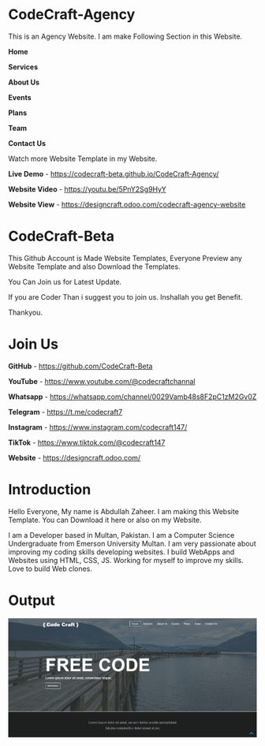 # CodeCraft-Agency
This is an Agency Website. I am make Following Section in this Website.

**Home**

**Services**

**About Us**

**Events**

**Plans**

**Team**

**Contact Us**

Watch more Website Template in my Website.

**Live Demo** - https://codecraft-beta.github.io/CodeCraft-Agency/

**Website Video** - https://youtu.be/5PnY2Sg9HyY

**Website View** - https://designcraft.odoo.com/codecraft-agency-website

# CodeCraft-Beta

This Github Account is Made Website Templates, Everyone Preview any Website Template and also Download the Templates.

You Can Join us for Latest Update. 

If you are Coder Than i suggest you to join us. Inshallah you get Benefit.

Thankyou.

# Join Us


**GitHub** - https://github.com/CodeCraft-Beta

**YouTube** - https://www.youtube.com/@codecraftchannal

**Whatsapp** - https://whatsapp.com/channel/0029Vamb48s8F2pC1zM2Gv0Z

**Telegram**  - https://t.me/codecraft7

**Instagram** - https://www.instagram.com/codecraft147/

**TikTok** - https://www.tiktok.com/@codecraft147

**Website** - https://designcraft.odoo.com/

# Introduction

Hello Everyone, My name is Abdullah Zaheer. I am making this Website Template. You can Download it here or also on my Website.

I am a Developer based in Multan, Pakistan. I am a Computer Science Undergraduate from Emerson University Multan. I am very passionate about improving my coding skills developing websites. I build WebApps and Websites using HTML, CSS, JS. Working for myself to improve my skills. Love to build Web clones.

# Output
![Image](https://github.com/CodeCraft-Beta/CodeCraft-Agency/blob/main/Website%20Front%20Page.png?raw=true)
